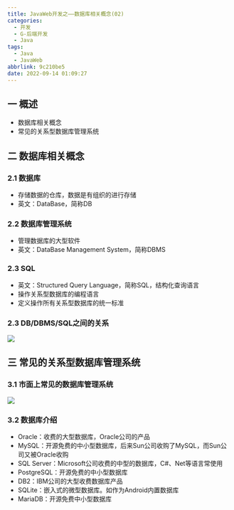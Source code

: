 ```yaml
---
title: JavaWeb开发之——数据库相关概念(02)
categories:
  - 开发
  - G-后端开发
  - Java
tags:
  - Java
  - JavaWeb
abbrlink: 9c210be5
date: 2022-09-14 01:09:27
---
```

## 一 概述

* 数据库相关概念
* 常见的关系型数据库管理系统

<!--more-->

## 二 数据库相关概念

### 2.1 数据库

* 存储数据的仓库，数据是有组织的进行存储
* 英文：DataBase，简称DB

### 2.2 数据库管理系统

* 管理数据库的大型软件
* 英文：DataBase Management System，简称DBMS

### 2.3 SQL

* 英文：Structured Query Language，简称SQL，结构化查询语言
* 操作关系型数据库的编程语言
* 定义操作所有关系型数据库的统一标准

### 2.3 DB/DBMS/SQL之间的关系

![][1]

## 三 常见的关系型数据库管理系统

### 3.1 市面上常见的数据库管理系统

![][2]

### 3.2 数据库介绍

* Oracle：收费的大型数据库，Oracle公司的产品
* MySQL：开源免费的中小型数据库，后来Sun公司收购了MySQL，而Sun公司又被Oracle收购
* SQL Server：Microsoft公司收费的中型的数据库，C#、Net等语言常使用
* PostgreSQL：开源免费的中小型数据库
* DB2：IBM公司的大型收费数据库产品
* SQLite：嵌入式的微型数据库。如作为Android内置数据库
* MariaDB：开源免费中小型数据库




[1]:https://cdn.staticaly.com/gh/PGzxc/CDN/master/blog-java/javaweb-02-sql-dbms-db.png
[2]:https://cdn.staticaly.com/gh/PGzxc/CDN/master/blog-java/javaweb-02-sql-tools.png

